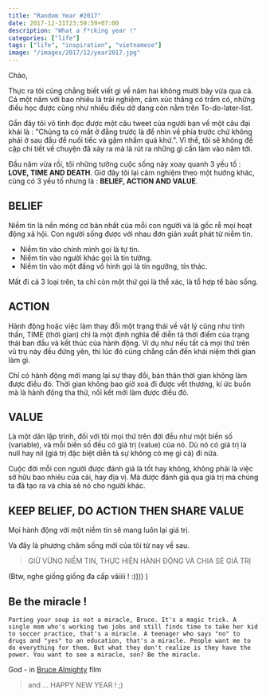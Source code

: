 ```yaml
---
title: "Random Year #2017"
date: 2017-12-31T23:59:59+07:00
description: "What a f*cking year !"
categories: ["life"]
tags: ["life", "inspiration", "vietnamese"]
image: "/images/2017/12/year2017.jpg"
---
```


Chào,

Thực ra tôi cũng chẳng biết viết gì về năm hai không mười bảy vừa qua cả. Cả một năm với bao nhiêu là trải nghiệm, cảm xúc thăng có trầm có, những điều học được cũng như nhiều điều dở dang còn nằm trên To-do-later-list.

Gần đây tôi vô tình đọc được một câu tweet của người bạn về một câu đại khái là : "Chúng ta có mắt ở đằng trước là để nhìn về phía trước chứ không phải ở sau đầu để nuối tiếc và gặm nhấm quá khứ.". Vì thế, tôi sẽ không đề cập chi tiết về chuyện đã xảy ra mà là rút ra những gì cần làm vào năm tới.

Đầu năm vừa rồi, tôi những tưởng cuộc sống này xoay quanh 3 yếu tố : **LOVE, TIME AND DEATH**. Giờ đây tôi lại cảm nghiệm theo một hướng khác, cũng có 3 yếu tố nhưng là : **BELIEF, ACTION AND VALUE**.

## BELIEF

Niềm tin là nền móng cơ bản nhất của mỗi con người và là gốc rễ mọi hoạt động xã hội. Con người sống được với nhau đơn giản xuất phát từ niềm tin.

- Niềm tin vào chính mình gọi là tự tin.
- Niềm tin vào người khác gọi là tin tưởng.
- Niềm tin vào một đấng vô hình gọi là tín ngưỡng, tín thác.

Mất đi cả 3 loại trên, ta chỉ còn một thứ gọi là thể xác, là tổ hợp tế bào sống.

## ACTION

Hành động hoặc việc làm thay đổi một trạng thái về vật lý cũng như tinh thần, TIME (thời gian) chỉ là một định nghĩa để diễn tả thời điểm của trạng thái ban đầu và kết thúc của hành động. Ví dụ như nếu tất cả mọi thứ trên vũ trụ này đều đứng yên, thì lúc đó cũng chẳng cần đến khái niệm thời gian làm gì.

Chỉ có hành động mới mang lại sự thay đổi, bản thân thời gian không làm được điều đó. Thời gian không bao giờ xoá đi được vết thương, kí ức buồn mà là hành động tha thứ, nối kết mới làm được điều đó.

## VALUE

Là một dân lập trình, đối với tôi mọi thứ trên đời đều như một biến số (variable), và mỗi biến số đều có giá trị (value) của nó. Dù nó có giá trị là null hay nil (giá trị đặc biệt diễn tả sự không có mẹ gì cả) đi nữa.

Cuộc đời mỗi con người được đánh giá là tốt hay không, không phải là việc sở hữu bao nhiêu của cải, hay địa vị. Mà được đánh giá qua giá trị mà chúng ta đã tạo ra và chia sẻ nó cho người khác.

## KEEP BELIEF, DO ACTION THEN SHARE VALUE

Mọi hành động với một niềm tin sẽ mang luôn lại giá trị.

Và đây là phương châm sống mới của tôi từ nay về sau.

> GIỮ VỮNG NIỀM TIN, THỰC HIỆN HÀNH ĐỘNG VÀ CHIA SẺ GIÁ TRỊ

(Btw, nghe giống giống đa cấp vãiiii ! :)))) )

## Be the miracle !

```
Parting your soup is not a miracle, Bruce. It's a magic trick. A single mom who's working two jobs and still finds time to take her kid to soccer practice, that's a miracle. A teenager who says "no" to drugs and "yes" to an education, that's a miracle. People want me to do everything for them. But what they don't realize is they have the power. You want to see a miracle, son? Be the miracle.
```

God - in [Bruce Almighty](http://www.imdb.com/title/tt0315327/quotes) film

> and ... HAPPY NEW YEAR ! ;)